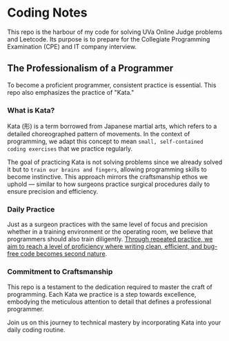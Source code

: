 # Coding Notes

This repo is the harbour of my code for solving UVa Online Judge problems and Leetcode. Its purpose is to prepare for the Collegiate Programming Examination (CPE) and IT company interview.

## The Professionalism of a Programmer

To become a proficient programmer, consistent practice is essential. This repo also emphasizes the practice of "Kata."

### What is Kata?

Kata (形) is a term borrowed from Japanese martial arts, which refers to a detailed choreographed pattern of movements. In the context of programming, we adapt this concept to mean `small, self-contained coding exercises` that we practice regularly. 

The goal of practicing Kata is not solving problems since we already solved it but to `train our brains and fingers`, allowing programming skills to become instinctive. This approach mirrors the craftsmanship ethos we uphold — similar to how surgeons practice surgical procedures daily to ensure precision and efficiency.

### Daily Practice

Just as a surgeon practices with the same level of focus and precision whether in a training environment or the operating room, we believe that programmers should also train diligently. <u>Through repeated practice, we aim to reach a level of proficiency where writing clean, efficient, and bug-free code becomes second nature</u>.

### Commitment to Craftsmanship

This repo is a testament to the dedication required to master the craft of programming. Each Kata we practice is a step towards excellence, embodying the meticulous attention to detail that defines a professional programmer.

Join us on this journey to technical mastery by incorporating Kata into your daily coding routine.

